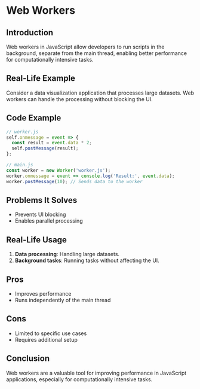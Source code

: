 # Web Workers

## Introduction
Web workers in JavaScript allow developers to run scripts in the background, separate from the main thread, enabling better performance for computationally intensive tasks.

## Real-Life Example
Consider a data visualization application that processes large datasets. Web workers can handle the processing without blocking the UI.

## Code Example
```javascript
// worker.js
self.onmessage = event => {
  const result = event.data * 2;
  self.postMessage(result);
};

// main.js
const worker = new Worker('worker.js');
worker.onmessage = event => console.log('Result:', event.data);
worker.postMessage(10); // Sends data to the worker
```

## Problems It Solves
- Prevents UI blocking
- Enables parallel processing

## Real-Life Usage
1. **Data processing**: Handling large datasets.
2. **Background tasks**: Running tasks without affecting the UI.

## Pros
- Improves performance
- Runs independently of the main thread

## Cons
- Limited to specific use cases
- Requires additional setup

## Conclusion
Web workers are a valuable tool for improving performance in JavaScript applications, especially for computationally intensive tasks.
